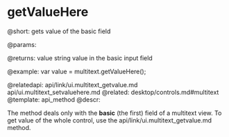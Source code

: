 getValueHere
=============

@short: gets value of the basic field
	
@params:

@returns:
value		string		value in the basic input field

@example:
var value = multitext.getValueHere();

@relatedapi:
	api/link/ui.multitext_getvalue.md
    api/ui.multitext_setvaluehere.md
@related:
	desktop/controls.md#multitext
@template:	api_method
@descr:

The method deals only with the **basic** (the first) field of a multitext view. To get value of the whole control, use the 
api/link/ui.multitext_getvalue.md method. 




